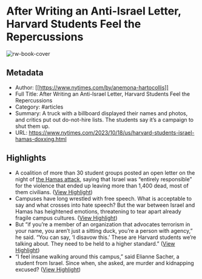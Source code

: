 # After Writing an Anti-Israel Letter, Harvard Students Feel the Repercussions

![rw-book-cover](https://static01.nyt.com/images/2023/10/16/multimedia/00nat-freespeech-02-mkzj/00nat-freespeech-02-mkzj-facebookJumbo.jpg)

## Metadata
- Author: [[https://www.nytimes.com/by/anemona-hartocollis]]
- Full Title: After Writing an Anti-Israel Letter, Harvard Students Feel the Repercussions
- Category: #articles
- Summary: A truck with a billboard displayed their names and photos, and critics put out do-not-hire lists. The students say it’s a campaign to shut them up.
- URL: https://www.nytimes.com/2023/10/18/us/harvard-students-israel-hamas-doxxing.html

## Highlights
- A coalition of more than 30 student groups posted an open letter on the night of [the Hamas attack](https://www.nytimes.com/article/israel-gaza-hamas-what-we-know.html), saying that Israel was “entirely responsible” for the violence that ended up leaving more than 1,400 dead, most of them civilians. ([View Highlight](https://read.readwise.io/read/01hd1m54fwdt2g1yv17zjw97ya))
- Campuses have long wrestled with free speech. What is acceptable to say and what crosses into hate speech? But the war between Israel and Hamas has heightened emotions, threatening to tear apart already fragile campus cultures. ([View Highlight](https://read.readwise.io/read/01hd1m5dsn8mp62z4cyx8aq39x))
- But “if you’re a member of an organization that advocates terrorism in your name, you aren’t just a sitting duck, you’re a person with agency,” he said. “You can say, ‘I disavow this.’ These are Harvard students we’re talking about. They need to be held to a higher standard.” ([View Highlight](https://read.readwise.io/read/01hd1m18yvpapf406dwz8n8pxa))
- “I feel insane walking around this campus,” said Elianne Sacher, a student from Israel. Since when, she asked, are murder and kidnapping excused? ([View Highlight](https://read.readwise.io/read/01hd1m3xnmhpawc8nvq6zbceb6))
